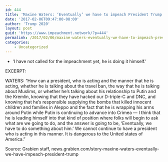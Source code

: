 ```yaml
---
id: 444
title: 'Maxine Waters: ‘Eventually’ we have to impeach President Trump'
date: '2017-02-06T09:47:00-08:00'
author: 'Trump 2020'
layout: post
guid: 'https://www.impeachment.network/?p=444'
permalink: /2017/02/06/maxine-waters-eventually-we-have-to-impeach-president-trump/
categories:
    - Uncategorized
---
```


- ‘I have not called for the impeachment yet, he is doing it himself.’

EXCERPT:

WATERS: “How can a president, who is acting and the manner that he is acting, whether he is talking about the travel ban, the way that he is talking about Muslims, or whether he’s talking about his relationship to Putin and the Kremlin, knowing that they have hacked our D-triple-C and DNC, and knowing that he’s responsible supplying the bombs that killed innocent children and families in Aleppo and the fact that he is wrapping his arms around Putin while Putin is continuing to advance into Crimea — I think that he is leading himself into that kind of position where folks will begin to ask what are we going to do, and the answer is going to be, ‘Eventually, we have to do something about him.’ We cannot continue to have a president who is acting in this manner. It is dangerous to the United states of America.”

Source: Grabien staff, news.grabien.com/story-maxine-waters-eventually-we-have-impeach-president-trump